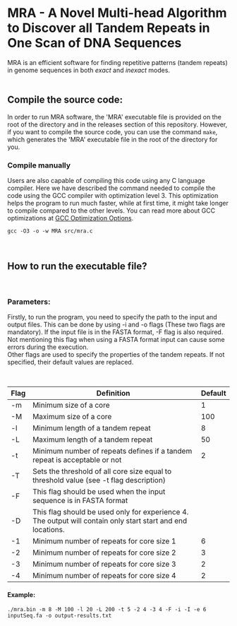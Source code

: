 # MRA - A Novel Multi-head Algorithm to Discover all Tandem Repeats in One Scan of DNA Sequences
MRA is an efficient software for finding repetitive patterns (tandem repeats) in genome sequences in both *exact* and *inexact* modes.
<br>
<br>
## **Compile the source code**:
In order to run MRA software, the 'MRA' executable file is provided on the root of the directory and in the releases section of this repository. However, if you want to compile the source code, you can use the command ```make```, which generates the 'MRA' executable file in the root of the directory for you.
### **Compile manually** 
Users are also capable of compiling this code using any C language compiler. Here we have described the command needed to compile the code using the GCC compiler with optimization level 3. This optimization helps the program to run much faster, while at first time, it might take longer to compile compared to the other levels. You can read more about GCC optimizations at [GCC Optimization Options]('https://gcc.gnu.org/onlinedocs/gcc/Optimize-Options.html').

```
gcc -O3 -o -w MRA src/mra.c
```

<br>

## **How to run the executable file?**
<br>

### **Parameters**:
Firstly, to run the program, you need to specify the path to the input and output files. This can be done by using -i and -o flags (These two flags are mandatory). If the input file is in the FASTA format, -F flag is also required. Not mentioning this flag when using a FASTA format input can cause some errors during the execution.\
Other flags are used to specify the properties of the tandem repeats. If not specified, their default values are replaced.

<br>

| Flag | Definition                                                                                                  | Default |
|------|-------------------------------------------------------------------------------------------------------------|---------|
|  -m  | Minimum size of a core                                                                                      |    1    |
|  -M  | Maximum size of a core                                                                                      |   100   |
|  -l  | Minimum length of a tandem repeat                                                                           |    8    |
|  -L  | Maximum length of a tandem repeat                                                                           |    50   |
|  -t  | Minimum number of repeats defines if a tandem repeat is acceptable or not                                   |    2    |
|  -T  | Sets the threshold of all core size equal to threshold value (see -t flag description)                      |         |
|  -F  | This flag should be used when the input sequence is in FASTA format                                         |         |
|  -D  | This flag should be used only for experience 4. The output will contain only start start and end locations. |         |
|  -1  | Minimum number of repeats for core size 1                                                                   |    6    |
|  -2  | Minimum number of repeats for core size 2                                                                   |    3    |
|  -3  | Minimum number of repeats for core size 3                                                                   |    2    |
|  -4  | Minimum number of repeats for core size 4                                                                   |    2    |

#### **Example**:
```
./mra.bin -m 8 -M 100 -l 20 -L 200 -t 5 -2 4 -3 4 -F -i -I -e 6 inputSeq.fa -o output-results.txt
```

